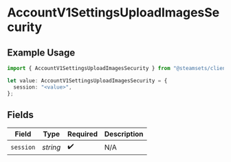 # AccountV1SettingsUploadImagesSecurity

## Example Usage

```typescript
import { AccountV1SettingsUploadImagesSecurity } from "@steamsets/client-ts/models/operations";

let value: AccountV1SettingsUploadImagesSecurity = {
  session: "<value>",
};
```

## Fields

| Field              | Type               | Required           | Description        |
| ------------------ | ------------------ | ------------------ | ------------------ |
| `session`          | *string*           | :heavy_check_mark: | N/A                |